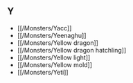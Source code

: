 ## Y


- [[/Monsters/Yacc]]
- [[/Monsters/Yeenaghu]]
- [[/Monsters/Yellow dragon]]
- [[/Monsters/Yellow dragon hatchling]]
- [[/Monsters/Yellow light]]
- [[/Monsters/Yellow mold]]
- [[/Monsters/Yeti]]
